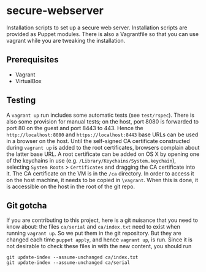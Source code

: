 secure-webserver
================

Installation scripts to set up a secure web server.
Installation scripts are provided as Puppet modules. There is also a Vagrantfile so that you can use vagrant while you are tweaking the installation.

Prerequisites
-------------

+ Vagrant
+ VirtualBox

Testing
-------

A `vagrant up` run includes some automatic tests (see `test/rspec`).
There is also some provision for manual tests; on the host, port 8080 is forwarded to port 80 on the guest and port 8443 to 443.
Hence the `http://localhost:8080` and `https://localhost:8443` base URLs can be used in a browser on the host.
Until the self-signed CA certificate constructed during `vagrant up` is added to the root certificates, browsers complain about the latter base URL.
A root certificate can be added on OS X by opening one of the keychains in use (e.g. `/Library/Keychains/System.keychain`), selecting `System Roots` > `Certificates` and dragging the CA certificate into it.
The CA certificate on the VM is in the `/ca` directory.
In order to access it on the host machine, it needs to be copied in `\vagrant`.
When this is done, it is accessible on the host in the root of the git repo.

Git gotcha
----------

If you are contributing to this project, here is a git nuisance that you need to know about:
the files `ca/serial` and `ca/index.txt` need to exist when running `vagrant up`.
So we put them in the git repository.
But they are changed each time `puppet apply`, and hence `vagrant up`, is run.
Since it is not desirable to check these files in with the new content, you should run 

	git update-index --assume-unchanged ca/index.txt
	git update-index --assume-unchanged ca/serial
